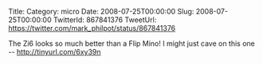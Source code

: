Title: 
Category: micro
Date: 2008-07-25T00:00:00
Slug: 2008-07-25T00:00:00
TwitterId: 867841376
TweetUrl: https://twitter.com/mark_philpot/status/867841376

The Zi6 looks so much better than a Flip Mino!  I might just cave on this one -- http://tinyurl.com/6xy39n